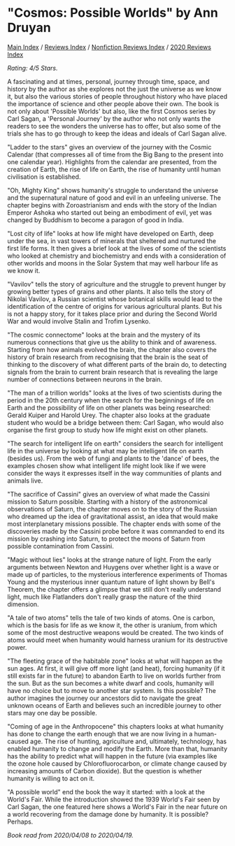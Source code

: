 # "Cosmos: Possible Worlds" by Ann Druyan

[Main Index](../../../README.md) / [Reviews Index](../../README.md) / [Nonfiction Reviews Index](../README.md) / [2020 Reviews Index](README.md)

*Rating: 4/5 Stars.*

A fascinating and at times, personal, journey through time, space, and history by the author as she explores not the just the universe as we know it, but also the various stories of people throughout history who have placed the importance of science and other people above their own. The book is not only about 'Possible Worlds' but also, like the first Cosmos series by Carl Sagan, a 'Personal Journey' by the author who not only wants the readers to see the wonders the universe has to offer, but also some of the trials she has to go through to keep the ideas and ideals of Carl Sagan alive.

"Ladder to the stars" gives an overview of the journey with the Cosmic Calendar (that compresses all of time from the Big Bang to the present into one calendar year). Highlights from the calendar are presented, from the creation of Earth, the rise of life on Earth, the rise of humanity until human civilisation is established.

"Oh, Mighty King" shows humanity's struggle to understand the universe and the supernatural nature of good and evil in an unfeeling universe. The chapter begins with Zoroastrianism and ends with the story of the Indian Emperor Ashoka who started out being an embodiment of evil, yet was changed by Buddhism to become a paragon of good in India.

"Lost city of life" looks at how life might have developed on Earth, deep under the sea, in vast towers of minerals that sheltered and nurtured the first life forms. It then gives a brief look at the lives of some of the scientists who looked at chemistry and biochemistry and ends with a consideration of other worlds and moons in the Solar System that may well harbour life as we know it.

"Vavilov" tells the story of agriculture and the struggle to prevent hunger by growing better types of grains and other plants. It also tells the story of Nikolai Vavilov, a Russian scientist whose botanical skills would lead to the identification of the centre of origins for various agricultural plants. But his is not a happy story, for it takes place prior and during the Second World War and would involve Stalin and Trofim Lysenko.

"The cosmic connectome" looks at the brain and the mystery of its numerous connections that give us the ability to think and of awareness. Starting from how animals evolved the brain, the chapter also covers the history of brain research from recognising that the brain is the seat of thinking to the discovery of what different parts of the brain do, to detecting signals from the brain to current brain research that is revealing the large number of connections between neurons in the brain.

"The man of a trillion worlds" looks at the lives of two scientists during the period in the 20th century when the search for the beginnings of life on Earth and the possibility of life on other planets was being researched: Gerald Kuiper and Harold Urey. The chapter also looks at the graduate student who would be a bridge between them: Carl Sagan, who would also organise the first group to study how life might exist on other planets.

"The search for intelligent life on earth" considers the search for intelligent life in the universe by looking at what may be intelligent life on earth (besides us). From the web of fungi and plants to the 'dance' of bees, the examples chosen show what intelligent life might look like if we were consider the ways it expresses itself in the way communities of plants and animals live.

"The sacrifice of Cassini" gives an overview of what made the Cassini mission to Saturn possible. Starting with a history of the astronomical observations of Saturn, the chapter moves on to the story of the Russian who dreamed up the idea of gravitational assist, an idea that would make most interplanetary missions possible. The chapter ends with some of the discoveries made by the Cassini probe before it was commanded to end its mission by crashing into Saturn, to protect the moons of Saturn from possible contamination from Cassini.

"Magic without lies" looks at the strange nature of light. From the early arguments between Newton and Huygens over whether light is a wave or made up of particles, to the mysterious interference experiments of Thomas Young and the mysterious inner quantum nature of light shown by Bell's Theorem, the chapter offers a glimpse that we still don't really understand light, much like Flatlanders don't really grasp the nature of the third dimension.

"A tale of two atoms" tells the tale of two kinds of atoms. One is carbon, which is the basis for life as we know it, the other is uranium, from which some of the most destructive weapons would be created. The two kinds of atoms would meet when humanity would harness uranium for its destructive power.

"The fleeting grace of the habitable zone" looks at what will happen as the sun ages. At first, it will give off more light (and heat), forcing humanity (if it still exists far in the future) to abandon Earth to live on worlds further from the sun. But as the sun becomes a white dwarf and cools, humanity will have no choice but to move to another star system. Is this possible? The author imagines the journey our ancestors did to navigate the great unknown oceans of Earth and believes such an incredible journey to other stars may one day be possible.

"Coming of age in the Anthropocene" this chapters looks at what humanity has done to change the earth enough that we are now living in a human-caused age. The rise of hunting, agriculture and, ultimately, technology, has enabled humanity to change and modify the Earth. More than that, humanity has the ability to predict what will happen in the future (via examples like the ozone hole caused by Chlorofluorocarbon, or climate change caused by increasing amounts of Carbon dioxide). But the question is whether humanity is willing to act on it.

"A possible world" end the book the way it started: with a look at the World's Fair. While the introduction showed the 1939 World's Fair seen by Carl Sagan, the one featured here shows a World's Fair in the near future on a world recovering from the damage done by humanity. It is possible? Perhaps.

*Book read from 2020/04/08 to 2020/04/19.*
